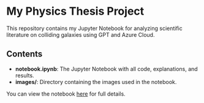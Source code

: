 # My Physics Thesis Project

This repository contains my Jupyter Notebook for analyzing scientific literature on colliding galaxies using GPT and Azure Cloud. 

## Contents

- **notebook.ipynb**: The Jupyter Notebook with all code, explanations, and results.
- **images/**: Directory containing the images used in the notebook.

You can view the notebook [here](notebook.ipynb) for full details.
